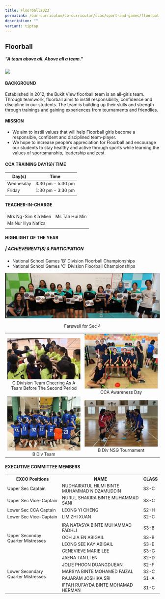 ```yaml
---
title: Floorball2023
permalink: /our-curriculum/co-curricular/ccas/sport-and-games/floorball2023/
description: ""
variant: tiptap
---
```

## **Floorball**

##### *"A team above all. Above all a team."*

![](/images/CCA%20Page/Group%20Photo/floorball%20_formal.jpg)

#### BACKGROUND

Established in 2012, the Bukit View floorball team is an all-girls team. Through teamwork, floorball aims to instill responsibility, confidence and discipline in our students. The team is building up their skills and strength through trainings and gaining experiences from tournaments and friendlies.

#### MISSION

*   We aim to instill values that will help Floorball girls become a responsible, confident and disciplined team-player.
*   We hope to increase people’s appreciation for Floorball and encourage our students to stay healthy and active through sports while learning the values of sportsmanship, leadership and zest.

#### CCA TRAINING DAY(S)/ TIME

| Day(s) | Time |
| --- | --- | 
| Wednesday | 3:30 pm - 5:30 pm |
| Friday | 1:30 pm - 3:30 pm |
| | |

#### TEACHER-IN-CHARGE

| | |
| --- | --- |
| Mrs Ng-Sim Kia Mien | Ms Tan Hui Min |
Ms Nur Illya Nafiza |
| | |

#### HIGHLIGHT OF THE YEAR

##### | **ACHIEVEMENT(S) &amp; PARTICIPATION**

* National School Games 'B' Division Floorball Championships
* National School Games 'C' Division Floorball Championships

<img src="/images/CCA%20Page/Sports%20&amp;%20Games/Floorball/farewell%20for%20sec%204.png"><br><center> Farewell for Sec 4 </center><table>
	<tbody><tr>
		<td width="50%">
			<img src="/images/C-Division-Team-cheering-as-a-team-before-the-second-period.jpg"> <br> <center>C Division Team Cheering As A Team Before The Second Period </center>
		</td>
		<td> 
			<img src="/images/WhatsApp-Image-2019-11-23-at-83704-AM.jpeg"> <br> <center>CCA Awareness Day </center>
		</td>
	</tr>
	<tr>
		<td width="50%">
			<img src="/images/CCA%20Page/Sports%20&amp;%20Games/Floorball/2023%20b%20div%20nsg%202.png"> <br> <center>B Div Team</center>
		</td>
		<td width="50%">
				<img src="/images/CCA%20Page/Sports%20&amp;%20Games/Floorball/2023%20b%20div%20nsg.png"> <br> <center> B Div NSG Tournament </center>
		</td>
	</tr>
</tbody></table>

#### EXECUTIVE COMMITTEE MEMBERS 

<table>
	<tbody><tr>
		<th> EXCO Positions </th>
		<th> NAME </th>
		<th> CLASS </th>
	</tr>
	<tr>
		<td> Upper Sec Captain </td>
		<td> NUDHAIRATUL HILMI BINTE MUHAMMAD NIDZAMUDDIN </td>
		<td> S3-C </td>
	</tr>
	<tr>
		<td> Upper Sec Vice-Captain </td>
		<td> NURUL SHAKIRA BINTE MUHAMMAD SANI</td>
		<td> S3-C </td>
	</tr>
	<tr>
		<td> Lower Sec CCA Captain </td>
		<td> LEONG YI CHENG </td>
		<td> S2-H </td>
	</tr>
<tr>
		<td> Lower Sec Vice-Captain </td>
		<td> LIM ZHI XUAN </td>
		<td> S2-C </td>
	</tr>
	<tr> <td colspan="3"></td></tr>
	<tr>
		<td rowspan="4"> Upper Seconday Quarter Mistresses </td>
		<td> IRA NATASYA BINTE MUHAMMAD FADHLI </td>
		<td> S3-B </td>
	</tr>
	<tr>
		<td> GOH JIA EN ABIGAIL </td>
		<td> S3-B </td>
	</tr>
<tr>
		<td> LEONG SEE KAY ABIGAIL </td>
		<td> S3-E </td>
	</tr>
<tr>
		<td> GENEVIEVE MARIE LEE </td>
		<td> S3-G </td>
	</tr>
<tr> 
		<td rowspan="5"> Lower Secondary Quarter Mistresses </td>
		<td> JAENA TAN LI EN</td>
		<td> S2-D </td>
	</tr>
	<tr>
		<td> JOLIE PHOON DUANGDUEAN </td>
		<td> S2-F </td>
	</tr>
<tr>
		<td> MARSYA BINTE MOHAMED FAIZAL </td>
		<td> S2-C </td>
	</tr>

<tr>
		<td> RAJARAM JOSHIKA SRI </td>
		<td> S1-A </td>
	</tr>

<tr>
		<td> IFFAH RUFAYDA BINTE MOHAMAD HERMAN </td>
		<td> S1-C </td>
	</tr>
		<tr></tr>
	<tr></tr>
</tbody></table>